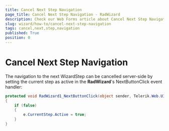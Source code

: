 ```yaml
---
title: Cancel Next Step Navigation
page_title: Cancel Next Step Navigation - RadWizard
description: Check our Web Forms article about Cancel Next Step Navigation.
slug: wizard/how-to/cancel-next-step-navigation
tags: cancel,next,step,navigation
published: True
position: 0
---
```


# Cancel Next Step Navigation



The navigation to the next WizardStep can be cancelled server-side by setting the current step as active in the **RadWizard**'s NextButtonClick event handler:

````C#
protected void RadWizard1_NextButtonClick(object sender, Telerik.Web.UI.WizardEventArgs e)
{
    if (false)
    {
        e.CurrentStep.Active = true;
    }
}
````

